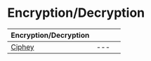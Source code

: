 # Encryption/Decryption



| Encryption/Decryption                      |     |   |
| ------------------------------------------ | --- | - |
| [Ciphey](https://github.com/Ciphey/Ciphey) | --- |   |
